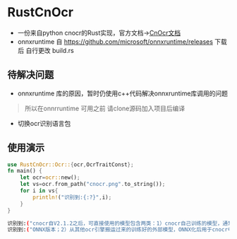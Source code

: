 # RustCnOcr

- 一份来自python cnocr的Rust实现，官方文档->[CnOcr文档](https://cnocr.readthedocs.io/zh/latest/)
- onnxruntime 自 https://github.com/microsoft/onnxruntime/releases 下载后 自行更改 build.rs

## 待解决问题
- onnxruntime 库的原因，暂时仍使用c++代码解决onnxruntime库调用的问题
> 所以在onnrruntime 可用之前 请clone源码加入项目后编译

- 切换ocr识别语言包

## 使用演示

```rust
use RustCnOcr::Ocr::{ocr,OcrTraitConst};
fn main() {
    let ocr=ocr::new();
    let vs=ocr.from_path("cnocr.png".to_string());
    for i in vs{
        println!("识别到:{:?}",i);
    }
}

```
```sh
识别到:("cnocr自V2.1.2之后，可直接使用的模型包含两类：1）cnocr自己训练的模型，通常会包含PyTorch和", 0.38941005)
识别到:("ONNX版本；2）从其他ocr引擎搬运过来的训练好的外部模型，ONNX化后用于cnocr中。", 0.42324248)
```
